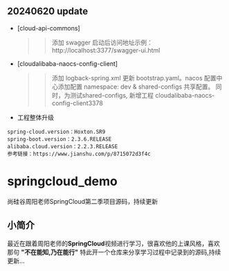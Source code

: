 
## 20240620 update
- [cloud-api-commons] 
  >> 添加 swagger
  启动后访问地址示例：http://localhost:3377/swagger-ui.html
- [cloudalibaba-naocs-config-client]
  >> 添加 logback-spring.xml
  >> 更新 bootstrap.yaml。nacos 配置中心添加配置 namespace: dev & shared-configs 共享配置。
  同时，为测试shared-configs, 新增工程 cloudalibaba-naocs-config-client3378



- 工程整体升级
```
spring-cloud.version：Hoxton.SR9
spring-boot.version：2.3.6.RELEASE
alibaba.cloud.version：2.2.3.RELEASE
参考链接：https://www.jianshu.com/p/8715072d3f4c
```

# springcloud_demo
尚硅谷周阳老师SpringCloud第二季项目源码，持续更新

## 小简介
最近在跟着周阳老师的**SpringCloud**视频进行学习，很喜欢他的上课风格，喜欢那句 **"不在能知,乃在能行"** 
特此开一个仓库来分享学习过程中记录到的源码,持续更新...

